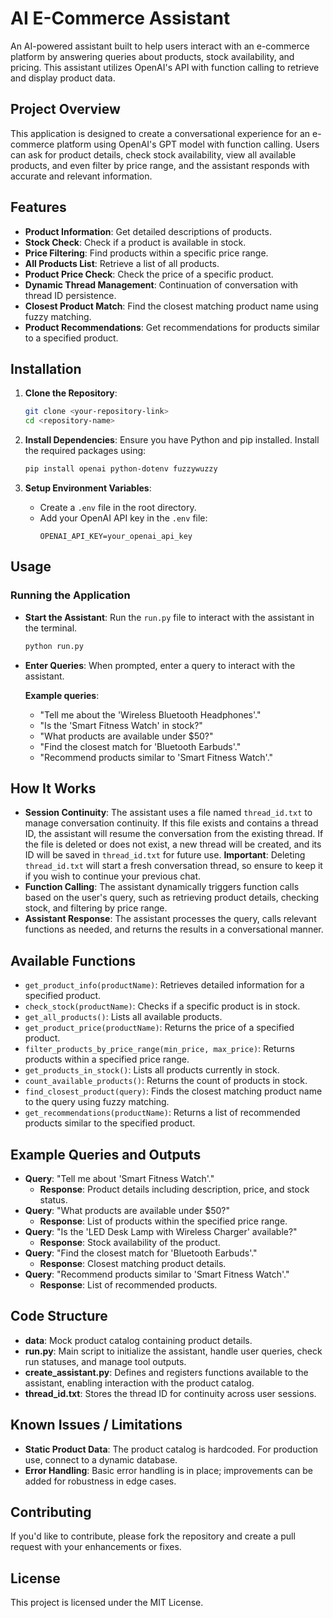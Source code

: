 # AI E-Commerce Assistant

An AI-powered assistant built to help users interact with an e-commerce platform by answering queries about products, stock availability, and pricing. This assistant utilizes OpenAI's API with function calling to retrieve and display product data.

## Project Overview

This application is designed to create a conversational experience for an e-commerce platform using OpenAI's GPT model with function calling. Users can ask for product details, check stock availability, view all available products, and even filter by price range, and the assistant responds with accurate and relevant information.

## Features

- **Product Information**: Get detailed descriptions of products.
- **Stock Check**: Check if a product is available in stock.
- **Price Filtering**: Find products within a specific price range.
- **All Products List**: Retrieve a list of all products.
- **Product Price Check**: Check the price of a specific product.
- **Dynamic Thread Management**: Continuation of conversation with thread ID persistence.
- **Closest Product Match**: Find the closest matching product name using fuzzy matching.
- **Product Recommendations**: Get recommendations for products similar to a specified product.

## Installation

1. **Clone the Repository**:
   ```bash
   git clone <your-repository-link>
   cd <repository-name>
   ```

2. **Install Dependencies**: Ensure you have Python and pip installed. Install the required packages using:
   ```bash
   pip install openai python-dotenv fuzzywuzzy
   ```

3. **Setup Environment Variables**:
   - Create a `.env` file in the root directory.
   - Add your OpenAI API key in the `.env` file:
     ```
     OPENAI_API_KEY=your_openai_api_key
     ```

## Usage

### Running the Application

- **Start the Assistant**: Run the `run.py` file to interact with the assistant in the terminal.
  ```bash
  python run.py
  ```

- **Enter Queries**: When prompted, enter a query to interact with the assistant.

  **Example queries**:
  - "Tell me about the 'Wireless Bluetooth Headphones'."
  - "Is the 'Smart Fitness Watch' in stock?"
  - "What products are available under $50?"
  - "Find the closest match for 'Bluetooth Earbuds'."
  - "Recommend products similar to 'Smart Fitness Watch'."

## How It Works

- **Session Continuity**: The assistant uses a file named `thread_id.txt` to manage conversation continuity. If this file exists and contains a thread ID, the assistant will resume the conversation from the existing thread. If the file is deleted or does not exist, a new thread will be created, and its ID will be saved in `thread_id.txt` for future use. **Important**: Deleting `thread_id.txt` will start a fresh conversation thread, so ensure to keep it if you wish to continue your previous chat.
- **Function Calling**: The assistant dynamically triggers function calls based on the user's query, such as retrieving product details, checking stock, and filtering by price range.
- **Assistant Response**: The assistant processes the query, calls relevant functions as needed, and returns the results in a conversational manner.

## Available Functions

- `get_product_info(productName)`: Retrieves detailed information for a specified product.
- `check_stock(productName)`: Checks if a specific product is in stock.
- `get_all_products()`: Lists all available products.
- `get_product_price(productName)`: Returns the price of a specified product.
- `filter_products_by_price_range(min_price, max_price)`: Returns products within a specified price range.
- `get_products_in_stock()`: Lists all products currently in stock.
- `count_available_products()`: Returns the count of products in stock.
- `find_closest_product(query)`: Finds the closest matching product name to the query using fuzzy matching.
- `get_recommendations(productName)`: Returns a list of recommended products similar to the specified product.

## Example Queries and Outputs

- **Query**: "Tell me about 'Smart Fitness Watch'."
  - **Response**: Product details including description, price, and stock status.
- **Query**: "What products are available under $50?"
  - **Response**: List of products within the specified price range.
- **Query**: "Is the 'LED Desk Lamp with Wireless Charger' available?"
  - **Response**: Stock availability of the product.
- **Query**: "Find the closest match for 'Bluetooth Earbuds'."
  - **Response**: Closest matching product details.
- **Query**: "Recommend products similar to 'Smart Fitness Watch'."
  - **Response**: List of recommended products.

## Code Structure

- **data**: Mock product catalog containing product details.
- **run.py**: Main script to initialize the assistant, handle user queries, check run statuses, and manage tool outputs.
- **create_assistant.py**: Defines and registers functions available to the assistant, enabling interaction with the product catalog.
- **thread_id.txt**: Stores the thread ID for continuity across user sessions.

## Known Issues / Limitations

- **Static Product Data**: The product catalog is hardcoded. For production use, connect to a dynamic database.
- **Error Handling**: Basic error handling is in place; improvements can be added for robustness in edge cases.

## Contributing

If you'd like to contribute, please fork the repository and create a pull request with your enhancements or fixes.

## License

This project is licensed under the MIT License.

